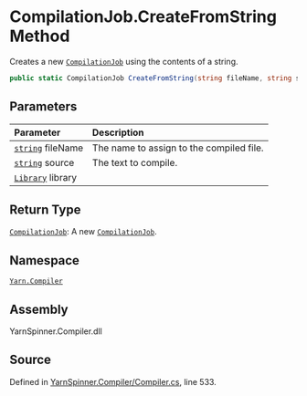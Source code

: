 # CompilationJob.CreateFromString Method

Creates a new [`CompilationJob`](/api/csharp/yarn.compiler/compilationjob.md) using the contents
of a string.


```csharp
public static CompilationJob CreateFromString(string fileName, string source, Library library = null)
```

## Parameters
|Parameter|Description|
|:---|:---|
|[`string`](https://docs.microsoft.com/dotnet/api/System.String) fileName|The name to assign to the compiled file.|
|[`string`](https://docs.microsoft.com/dotnet/api/System.String) source|The text to compile.|
|[`Library`](/api/csharp/yarn/library.md) library||
## Return Type
[`CompilationJob`](/api/csharp/yarn.compiler/compilationjob.md): A new [`CompilationJob`](/api/csharp/yarn.compiler/compilationjob.md).



## Namespace
[`Yarn.Compiler`](/api/csharp/yarn.compiler/README.md)

## Assembly
YarnSpinner.Compiler.dll

## Source
Defined in [YarnSpinner.Compiler/Compiler.cs](https://github.com/YarnSpinnerTool/YarnSpinner//blob/develop/YarnSpinner.Compiler/Compiler.cs#L533), line 533.
